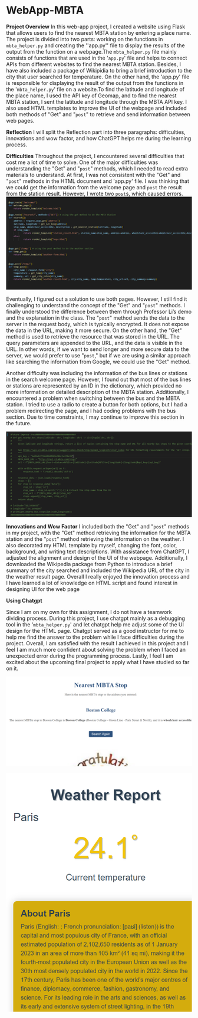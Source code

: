# WebApp-MBTA
**Project Overview**
In this web-app project, I created a website using Flask that allows users to find the nearest MBTA station by entering a place name. The project is divided into two parts: working on the functions in `mbta_helper.py` and creating the ''app.py'' file to display the results of the output from the function on a webpage.The `mbta_helper.py` file mainly consists of functions that are used in the '`app.py`' file and helps to connect APIs from different websites to find the nearest MBTA station. Besides, I have also included a package of Wikipidia to bring a brief introduction to the city that user searched for temperature. On the other hand, the 'app.py' file is responsible for displaying the result of the output from the functions in the '`mbta_helper.py`' file on a website.To find the latitude and longitude of the place name, I used the API key of Geomap, and to find the nearest MBTA station, I sent the latitude and longitude through the MBTA API key. I also used HTML templates to improve the UI of the webpage and included both methods of "Get" and "`post`" to retrieve and send information between web pages.

**Reflection**
I will split the Reflection part into three paragraphs: difficulties, innovations and wow factor, and how ChatGPT helps me during the learning process.

**Difficulties**
Throughout the project, I encountered several difficulties that cost me a lot of time to solve. One of the major difficulties was understanding the "Get" and "`post`" methods, which I needed to read extra materials to understand. At first, I was not consistent with the "Get" and "`post`" methods in the HTML document and 'app.py' file. I was thinking that we could get the information from the welcome page and `post` the result from the station result. However, I wrote two `post`s, which caused errors.
![dif1](static\diff1.png)

Eventually, I figured out a solution to use both pages. However, I still find it challenging to understand the concept of the "Get" and "`post`" methods. I finally understood the difference between them through Professor Li’s demo and the explanation in the class. The "`post`" method sends the data to the server in the request body, which is typically encrypted. It does not expose the data in the URL, making it more secure. On the other hand, the "Get" method is used to retrieve the resource that was stored in the URL. The query parameters are appended to the URL, and the data is visible in the URL. In other words, if we want to send longer and more secure data to the server, we would prefer to use "`post`," but if we are using a similar approach like searching the information from Google, we could use the "Get" method.



Another difficulty was including the information of the bus lines or stations in the search welcome page. However, I found out that most of the bus lines or stations are represented by an ID in the dictionary, which provided no more information or detailed description of the MBTA station. Additionally, I encountered a problem when switching between the bus and the MBTA station. I tried to use a radio to create a button for both options, but I had a problem redirecting the page, and I had coding problems with the bus section. Due to time constraints, I may continue to improve this section in the future.

![dis2](static/diff2.png)


**Innovations and Wow Factor**
I included both the "Get" and "`post`" methods in my project, with the "Get" method retrieving the information for the MBTA station and the "`post`" method retrieving the information on the weather. I also decorated my HTML template by myself, changing the font, color, background, and writing text descriptions. With assistance from ChatGPT, I adjusted the alignment and design of the UI of the webpage. Additionally, I downloaded the Wikipedia package from Python to introduce a brief summary of the city searched and included the Wikipedia URL of the city in the weather result page. Overall I really enjoyed the innovation process and I have learned a lot of knowledge on HTML script and found interest in designing UI for the web page


**Using Chatgpt**

Since I am on my own for this assignment, I do not have a teamwork dividing process. During this project, I use chatgpt mainly as a debugging tool in the '``mbta_helper.py``' and let chatgpt help me adjust some of the UI design for the HTML page. Chatgpt served as a good instructor for me to help me find the answer to the problem while I face difficulties during the project. Overall, I am satisfied with the result I achieved in this project and I feel I am much more confident about solving the problem when I faced an unexpected error during the programming process. Lastly, I feel I am excited about the upcoming final project to apply what I have studied so far on it.

![mbta](static/MBTA_report.png)


![weather](static/weather%20report.png)